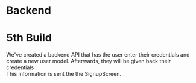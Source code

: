 # Backend
# 5th Build

We've created a backend API that has the user enter their credentials and create a new user model. Afterwards, they will be given back their credentials\
This information is sent the the SignupScreen.